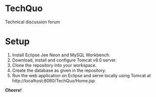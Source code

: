TechQuo
==========
Technical discussion forum

# Setup
1. Install Eclipse Jee Neon and MySQL Workbench.
2. Download, install and configure Tomcat v8.0 server.
3. Clone the repository into your workspace.
4. Create the database as given in the repository.
5. Run the web application on Eclipse and serve locally using Tomcat at http://localhost:8080/TechQuo/Home.jsp

**_Cheers!_**
